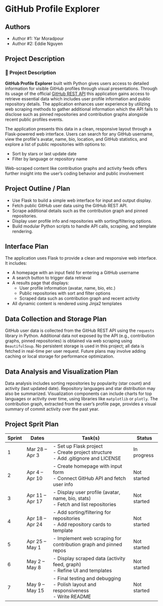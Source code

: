 # GitHub Profile Explorer

## Authors

- Author #1: Yar Moradpour
- Author #2: Eddie Nguyen

## Project Description

### 📘 Project Description

**GitHub Profile Explorer** built with Python gives users access to detailed information for visible GitHub profiles through visual presentations. Through its usage of the official [GitHub REST API](https://docs.github.com/en/rest) this application gains access to retrieve essential data which includes user profile information and public repository details. The application enhances user experience by utilizing web scraping methods to gather additional information which the API fails to disclose such as pinned repositories and contribution graphs alongside recent public profiles events.

The application presents this data in a clean, responsive layout through a Flask-powered web interface. Users can search for any GitHub username, view the profile's avatar, name, bio, location, and GitHub statistics, and explore a list of public repositories with options to:

- Sort by stars or last update date
- Filter by language or repository name

Web-scraped content like contribution graphs and activity feeds offers further insight into the user’s coding behavior and public involvement

## Project Outline / Plan

- Use Flask to build a simple web interface for input and output display.
- Fetch public GitHub user data using the GitHub REST API.
- Scrape additional details such as the contribution graph and pinned repositories.
- Display user profile info and repositories with sorting/filtering options.
- Build modular Python scripts to handle API calls, scraping, and template rendering.

## Interface Plan

The application uses Flask to provide a clean and responsive web interface. It includes:

- A homepage with an input field for entering a GitHub username
- A search button to trigger data retrieval
- A results page that displays:
  - User profile information (avatar, name, bio, etc.)
  - Public repositories with sort and filter options
  - Scraped data such as contribution graph and recent activity
- All dynamic content is rendered using Jinja2 templates

## Data Collection and Storage Plan

GitHub user data is collected from the GitHub REST API using the `requests` library in Python. Additional data not exposed by the API (e.g., contribution graphs, pinned repositories) is obtained via web scraping using `BeautifulSoup`. No persistent storage is used in this project; all data is fetched in real-time per user request. Future plans may involve adding caching or local storage for performance optimization.

## Data Analysis and Visualization Plan

Data analysis includes sorting repositories by popularity (star count) and activity (last updated date). Repository languages and star distribution may also be summarized. Visualization components can include charts for top languages or activity over time, using libraries like `matplotlib` or `plotly`. The contribution graph, extracted from the user’s profile page, provides a visual summary of commit activity over the past year.

## Project Sprit Plan

| Sprint | Dates           | Task(s)                                                                                   | Status      |
| ------ | --------------- | ----------------------------------------------------------------------------------------- | ----------- |
| 1      | Mar 28 – Apr 3  | - Set up Flask project <br> - Create project structure <br> - Add .gitignore and LICENSE  | In progress |
| 2      | Apr 4 – Apr 10  | - Create homepage with input form <br> - Connect GitHub API and fetch user info           | Not started |
| 3      | Apr 11 – Apr 17 | - Display user profile (avatar, name, bio, stats) <br> - Fetch and list repositories      | Not started |
| 4      | Apr 18 – Apr 24 | - Add sorting/filtering for repositories <br> - Add repository cards to template          | Not started |
| 5      | Apr 25 – May 1  | - Implement web scraping for contribution graph and pinned repos                          | Not started |
| 6      | May 2 – May 8   | - Display scraped data (activity feed, graph) <br> - Refine UI and templates              | Not started |
| 7      | May 9 – May 15  | - Final testing and debugging <br> - Polish layout and responsiveness <br> - Write README | Not started |
